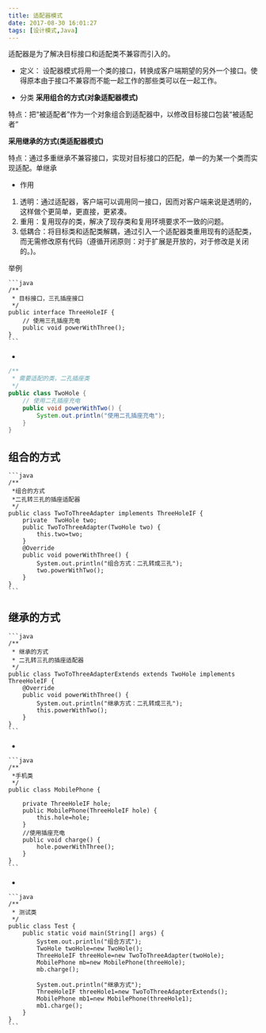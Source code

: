 ```yaml
---
title: 适配器模式
date: 2017-08-30 16:01:27
tags: [设计模式,Java]
---
```


适配器是为了解决目标接口和适配类不兼容而引入的。
<!-- more -->

- 定义：
设配器模式将用一个类的接口，转换成客户端期望的另外一个接口。使得原本由于接口不兼容而不能一起工作的那些类可以在一起工作。

- 分类
**采用组合的方式(对象适配器模式)**

特点：把“被适配者”作为一个对象组合到适配器中，以修改目标接口包装“被适配者”

**采用继承的方式(类适配器模式)**

特点：通过多重继承不兼容接口，实现对目标接口的匹配，单一的为某一个类而实现适配。单继承

- 作用
1. 透明：通过适配器，客户端可以调用同一接口，因而对客户端来说是透明的，这样做个更简单，更直接，更紧凑。
2. 重用：复用现存的类，解决了现存类和复用环境要求不一致的问题。
3. 低耦合：将目标类和适配类解耦，通过引入一个适配器类重用现有的适配类，而无需修改原有代码（遵循开闭原则：对于扩展是开放的，对于修改是关闭的。)。

举例

	```java
	/**
	 * 目标接口，三孔插座接口
	 */
	public interface ThreeHoleIF {
		// 使用三孔插座充电
		public void powerWithThree();
	}
	```

-

```java
/**
 * 需要适配的类，二孔插座类
 */
public class TwoHole {
	// 使用二孔插座充电
	public void powerWithTwo() {
		System.out.println("使用二孔插座充电");
	}
}
```

## 组合的方式 ##

	```java
	/**
	 *组合的方式
	 *二孔转三孔的插座适配器
	 */
	public class TwoToThreeAdapter implements ThreeHoleIF {
		private  TwoHole two;	
		public TwoToThreeAdapter(TwoHole two) {
			this.two=two;
		}	
		@Override
		public void powerWithThree() {
			System.out.println("组合方式：二孔转成三孔");
			two.powerWithTwo();
		}
	}
	```

## 继承的方式 ##

	```java
	/**
	 * 继承的方式 
	 * 二孔转三孔的插座适配器
	 */
	public class TwoToThreeAdapterExtends extends TwoHole implements ThreeHoleIF {
		@Override
		public void powerWithThree() {
			System.out.println("继承方式：二孔转成三孔");
			this.powerWithTwo();
		}
	}
	```

-

	```java
	/**
	 *手机类
	 */
	public class MobilePhone {
		
		private ThreeHoleIF hole;
		public MobilePhone(ThreeHoleIF hole) {
			this.hole=hole;
		}
		//使用插座充电
		public void charge() {
			hole.powerWithThree();
		}
	}
	```

-

	```java
	/**
	 * 测试类
	 */
	public class Test {
		public static void main(String[] args) {
			System.out.println("组合方式");
			TwoHole twoHole=new TwoHole();
			ThreeHoleIF threeHole=new TwoToThreeAdapter(twoHole);
			MobilePhone mb=new MobilePhone(threeHole);
			mb.charge();
			
			System.out.println("继承方式");
			ThreeHoleIF threeHole1=new TwoToThreeAdapterExtends();
			MobilePhone mb1=new MobilePhone(threeHole1);
			mb1.charge();
		}
	}
	```
